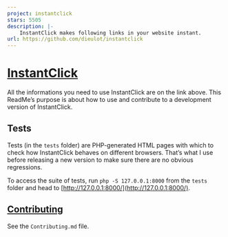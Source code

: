 ```yaml
---
project: instantclick
stars: 5505
description: |-
    InstantClick makes following links in your website instant.
url: https://github.com/dieulot/instantclick
---
```


# [InstantClick](http://instantclick.io/)

All the informations you need to use InstantClick are on the link above. This ReadMe’s purpose is about how to use and contribute to a development version of InstantClick.

## Tests

Tests (in the `tests` folder) are PHP-generated HTML pages with which to check how InstantClick behaves on different browsers. That’s what I use before releasing a new version to make sure there are no obvious regressions.

To access the suite of tests, run `php -S 127.0.0.1:8000` from the `tests` folder and head to [http://127.0.0.1:8000/](http://127.0.0.1:8000/).

## [Contributing](Contributing.md)

See the `Contributing.md` file.

